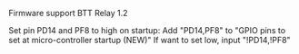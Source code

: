 Firmware support BTT Relay 1.2

Set pin PD14 and PF8 to high on startup:
Add "PD14,PF8" to "GPIO pins to set at micro-controller startup (NEW)"
If want to set low, input "!PD14,!PF8"